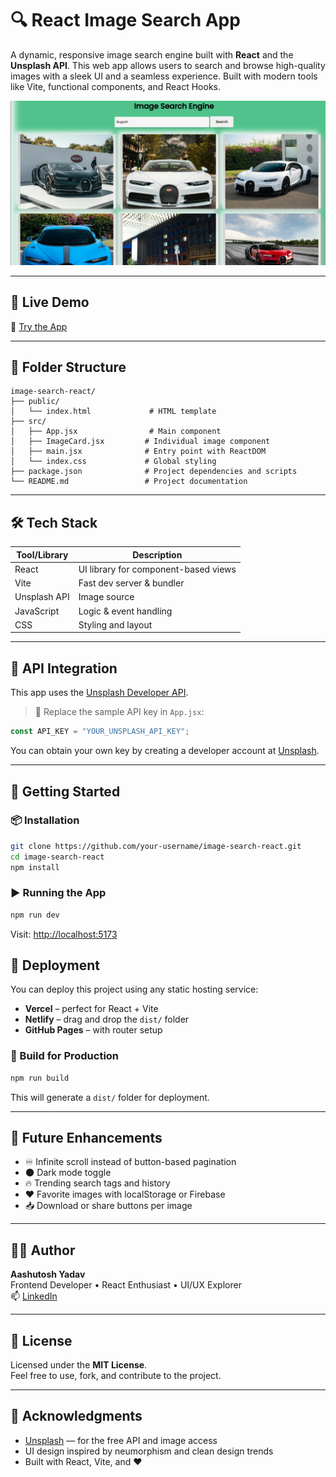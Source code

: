 # 🔍 React Image Search App

A dynamic, responsive image search engine built with **React** and the **Unsplash API**. This web app allows users to search and browse high-quality images with a sleek UI and a seamless experience. Built with modern tools like Vite, functional components, and React Hooks.

![App Screenshot](web_Screenshot.png)

---

## 🚀 Live Demo

🔗 [Try the App](https://imageforall.netlify.app/)



---

## 📂 Folder Structure

```plaintext
image-search-react/
├── public/
│   └── index.html             # HTML template
├── src/
│   ├── App.jsx                # Main component
│   ├── ImageCard.jsx         # Individual image component
│   ├── main.jsx              # Entry point with ReactDOM
│   └── index.css             # Global styling
├── package.json              # Project dependencies and scripts
└── README.md                 # Project documentation
```

---

## 🛠️ Tech Stack

| Tool/Library   | Description                         |
|----------------|-------------------------------------|
| React          | UI library for component-based views |
| Vite           | Fast dev server & bundler           |
| Unsplash API   | Image source                        |
| JavaScript     | Logic & event handling              |
| CSS            | Styling and layout                  |

---

## 🔐 API Integration

This app uses the [Unsplash Developer API](https://unsplash.com/developers).

> 📌 Replace the sample API key in `App.jsx`:

```javascript
const API_KEY = "YOUR_UNSPLASH_API_KEY";
```

You can obtain your own key by creating a developer account at [Unsplash](https://unsplash.com/developers).

---

## 🧪 Getting Started

### 📦 Installation

```bash
git clone https://github.com/your-username/image-search-react.git
cd image-search-react
npm install
```

### ▶️ Running the App

```bash
npm run dev
```

Visit: [http://localhost:5173](http://localhost:5173)


## 🚀 Deployment

You can deploy this project using any static hosting service:

- **Vercel** – perfect for React + Vite
- **Netlify** – drag and drop the `dist/` folder
- **GitHub Pages** – with router setup

### 🔧 Build for Production

```bash
npm run build
```

This will generate a `dist/` folder for deployment.

---

## 🔮 Future Enhancements

- ♾️ Infinite scroll instead of button-based pagination
- 🌑 Dark mode toggle
- 🔥 Trending search tags and history
- ❤️ Favorite images with localStorage or Firebase
- 📥 Download or share buttons per image

---

## 👨‍💻 Author

**Aashutosh Yadav**  
Frontend Developer • React Enthusiast • UI/UX Explorer  
📫 [LinkedIn](https://www.linkedin.com/in/aashutosh-yadav-8635011a0/)  


---

## 📄 License

Licensed under the **MIT License**.  
Feel free to use, fork, and contribute to the project.

---

## 🙏 Acknowledgments

- [Unsplash](https://unsplash.com) — for the free API and image access  
- UI design inspired by neumorphism and clean design trends  
- Built with React, Vite, and ❤️
